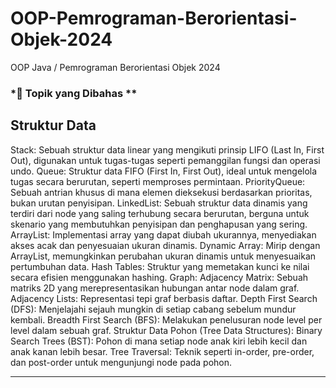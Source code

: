 # OOP-Pemrograman-Berorientasi-Objek-2024
OOP Java / Pemrograman Berorientasi Objek 2024


### *📂 Topik yang Dibahas **
## Struktur Data 
Stack: Sebuah struktur data linear yang mengikuti prinsip LIFO (Last In, First Out), digunakan untuk tugas-tugas seperti pemanggilan fungsi dan operasi undo.
Queue: Struktur data FIFO (First In, First Out), ideal untuk mengelola tugas secara berurutan, seperti memproses permintaan.
PriorityQueue: Sebuah antrian khusus di mana elemen dieksekusi berdasarkan prioritas, bukan urutan penyisipan.
LinkedList: Sebuah struktur data dinamis yang terdiri dari node yang saling terhubung secara berurutan, berguna untuk skenario yang membutuhkan penyisipan dan penghapusan yang sering.
ArrayList: Implementasi array yang dapat diubah ukurannya, menyediakan akses acak dan penyesuaian ukuran dinamis.
Dynamic Array: Mirip dengan ArrayList, memungkinkan perubahan ukuran dinamis untuk menyesuaikan pertumbuhan data.
Hash Tables: Struktur yang memetakan kunci ke nilai secara efisien menggunakan hashing.
Graph:
Adjacency Matrix: Sebuah matriks 2D yang merepresentasikan hubungan antar node dalam graf.
Adjacency Lists: Representasi tepi graf berbasis daftar.
Depth First Search (DFS): Menjelajahi sejauh mungkin di setiap cabang sebelum mundur kembali.
Breadth First Search (BFS): Melakukan penelusuran node level per level dalam sebuah graf.
Struktur Data Pohon (Tree Data Structures):
Binary Search Trees (BST): Pohon di mana setiap node anak kiri lebih kecil dan anak kanan lebih besar.
Tree Traversal: Teknik seperti in-order, pre-order, dan post-order untuk mengunjungi node pada pohon.

---

